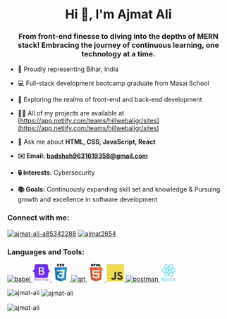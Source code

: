 <h1 align="center">Hi 👋, I'm Ajmat Ali</h1>
<h3 align="center">From front-end finesse to diving into the depths of MERN stack! Embracing the journey of continuous learning, one technology at a time.</h3>

- 🏫 Proudly representing Bihar, India

- 💻 Full-stack development bootcamp graduate from Masai School
  
- 🚀 Exploring the realms of front-end and back-end development

- 👨‍💻 All of my projects are available at [https://app.netlify.com/teams/hillwebaligr/sites](https://app.netlify.com/teams/hillwebaligr/sites)

- 💬 Ask me about **HTML, CSS, JavaScript, React**

- **✉️ Email:** **badshah9631619358@gmail.com**

- **🔒 Interests:**
                Cybersecurity

- **📚 Goals:**
           Continuously expanding skill set and knowledge &
           Pursuing growth and excellence in software development

<h3 align="left">Connect with me:</h3>
<p align="left">
<a href="https://linkedin.com/in/ajmat-ali-a85342288" target="blank"><img align="center" src="https://raw.githubusercontent.com/rahuldkjain/github-profile-readme-generator/master/src/images/icons/Social/linked-in-alt.svg" alt="ajmat-ali-a85342288" height="30" width="40" /></a>
<a href="https://instagram.com/ajmat2654" target="blank"><img align="center" src="https://raw.githubusercontent.com/rahuldkjain/github-profile-readme-generator/master/src/images/icons/Social/instagram.svg" alt="ajmat2654" height="30" width="40" /></a>
</p>

<h3 align="left">Languages and Tools:</h3>
<p align="left"> <a href="https://babeljs.io/" target="_blank" rel="noreferrer"> <img src="https://www.vectorlogo.zone/logos/babeljs/babeljs-icon.svg" alt="babel" width="40" height="40"/> </a> <a href="https://getbootstrap.com" target="_blank" rel="noreferrer"> <img src="https://raw.githubusercontent.com/devicons/devicon/master/icons/bootstrap/bootstrap-plain-wordmark.svg" alt="bootstrap" width="40" height="40"/> </a> <a href="https://www.w3schools.com/css/" target="_blank" rel="noreferrer"> <img src="https://raw.githubusercontent.com/devicons/devicon/master/icons/css3/css3-original-wordmark.svg" alt="css3" width="40" height="40"/> </a> <a href="https://git-scm.com/" target="_blank" rel="noreferrer"> <img src="https://www.vectorlogo.zone/logos/git-scm/git-scm-icon.svg" alt="git" width="40" height="40"/> </a> <a href="https://www.w3.org/html/" target="_blank" rel="noreferrer"> <img src="https://raw.githubusercontent.com/devicons/devicon/master/icons/html5/html5-original-wordmark.svg" alt="html5" width="40" height="40"/> </a> <a href="https://developer.mozilla.org/en-US/docs/Web/JavaScript" target="_blank" rel="noreferrer"> <img src="https://raw.githubusercontent.com/devicons/devicon/master/icons/javascript/javascript-original.svg" alt="javascript" width="40" height="40"/> </a> <a href="https://postman.com" target="_blank" rel="noreferrer"> <img src="https://www.vectorlogo.zone/logos/getpostman/getpostman-icon.svg" alt="postman" width="40" height="40"/> </a> <a href="https://reactjs.org/" target="_blank" rel="noreferrer"> <img src="https://raw.githubusercontent.com/devicons/devicon/master/icons/react/react-original-wordmark.svg" alt="react" width="40" height="40"/> </a> </p>

<p><img align="left" src="https://github-readme-stats.vercel.app/api/top-langs?username=ajmat-ali&show_icons=true&locale=en&layout=compact" alt="ajmat-ali" /></p>

<p>&nbsp;<img align="center" src="https://github-readme-stats.vercel.app/api?username=ajmat-ali&show_icons=true&locale=en" alt="ajmat-ali" /></p>

<p><img align="center" src="https://github-readme-streak-stats.herokuapp.com/?user=ajmat-ali&" alt="ajmat-ali" /></p>
